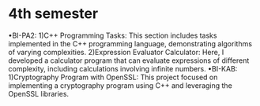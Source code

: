 # 4th semester
  •BI-PA2:
    1)C++ Programming Tasks: This section includes tasks implemented in the C++ programming language, demonstrating algorithms of varying complexities.
    2)Expression Evaluator Calculator: Here, I developed a calculator program that can evaluate expressions of different complexity, including calculations involving infinite numbers.
  •BI-KAB:  
    1)Cryptography Program with OpenSSL: This project focused on implementing a cryptography program using C++ and leveraging the OpenSSL libraries.
